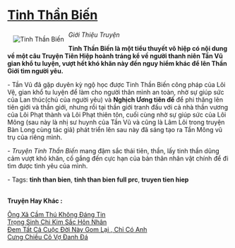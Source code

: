 <a href="https://utruyen.com/tinh-than-bien/331/" title="Tinh Thần Biến"><h1>Tinh Thần Biến</h1></a><div style="display:table"><img align="right" style="float: left; padding: 10px;" src="https://utruyen.com/images/story/200x260/tinh-than-bien.jpg" alt="Tinh Thần Biến"><i>Giới Thiệu Truyện</i><p></p><strong>Tinh Thần Biến là một tiểu thuyết võ hiệp có nội dung về một câu <strong>Truyện Tiên Hiệp</strong> hoành tráng kể về người thanh niên Tần Vũ gian khổ tu luyện, vượt hết khó khăn này đến nguy hiểm khác để lên Thần Giới tìm người yêu.</strong><p></p> - Tần Vũ đã gặp duyên kỳ ngộ học được Tinh Thần Biến công pháp của Lôi Vệ, gian khổ tu luyện để làm cho người thân mình an toàn, nhờ sự giúp sức của Lan thúc(chú của người yêu) và <b>Nghịch Ương tiên đế</b> để phi thăng lên tiên giới và thần giới, nhưng rồi tại thần giới tranh đấu với cả nhà thần vương của Lôi Phạt thành và Lôi Phạt thiên tôn, cuối cùng nhờ sự giúp sức của Lôi Mông (sau này là nhị sư huynh của Tần Vũ và cũng là Lâm Lôi trong truyện Bàn Long cùng tác giả) phát triển lên sau này đã sáng tạo ra Tần Mông vũ trụ của riêng mình.<p></p> - <em>Truyện Tinh Thần Biến</em> mang đậm sắc thái tiên, thần, lấy tinh thần dũng cảm vượt khó khăn, cố gắng đến cực hạn của bản thân nhân vật chính để đi tìm được tình yêu của mình.<p></p> - Tags: <strong>tinh than bien</strong>, <strong>tinh than bien full prc</strong>, <strong>truyen tien hiep</strong></div><p><br><b>Truyện Hay Khác :</b></p><a href="https://utruyen.com/ong-xa-cam-thu-khong-dang-tin/17377/" alt="Ông Xã Cầm Thú Không Đáng Tin">Ông Xã Cầm Thú Không Đáng Tin</a><br/><a href="https://github.com/quanluxury/ngontinhhot/tree/master/truyenhay/18905/" alt="Trọng Sinh Chi Kim Sắc Hôn Nhân">Trọng Sinh Chi Kim Sắc Hôn Nhân</a><br/><a href="https://truyenngontinhay.wordpress.com/2019/10/03/dem-tat-ca-cuoc-doi-nay-gom-lai-chi-co-anh/" alt="Đem Tất Cả Cuộc Đời Này Gom Lại , Chỉ Có Anh">Đem Tất Cả Cuộc Đời Này Gom Lại , Chỉ Có Anh</a><br/><a href="https://www.flickr.com/photos/184340401@N07/48869049137/" alt="Cưng Chiều Cô Vợ Đanh Đá">Cưng Chiều Cô Vợ Đanh Đá</a><br/>